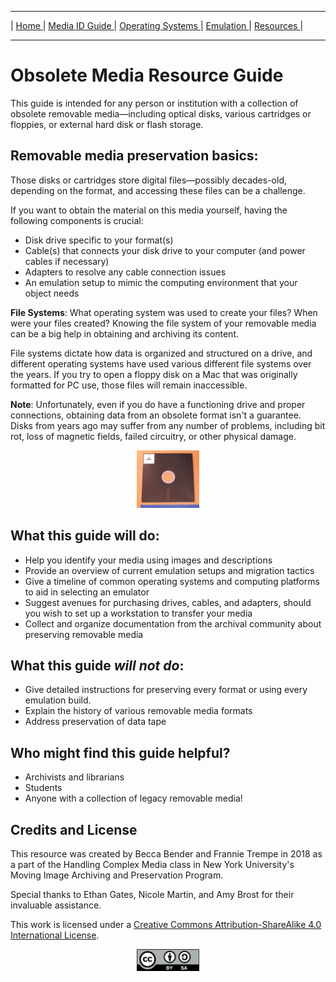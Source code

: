 <hr size="10">

| [ Home ](https://frannietrempe.github.io/Obsolete-Removable-Media-Guide) | [ Media ID Guide ](https://frannietrempe.github.io/Obsolete-Removable-Media-Guide/pages/media_ID.html) | [ Operating Systems ](https://frannietrempe.github.io/Obsolete-Removable-Media-Guide/pages/operating_systems.html) | [ Emulation ](https://frannietrempe.github.io/Obsolete-Removable-Media-Guide/pages/emulators.html) | [ Resources ](https://frannietrempe.github.io/Obsolete-Removable-Media-Guide/pages/resources.html) |
<hr size="10">


# Obsolete Media Resource Guide

This guide is intended for any person or institution with a collection of obsolete removable media—including optical disks, various cartridges or floppies, or external hard disk or flash storage.  

## Removable media preservation basics:
Those disks or cartridges store digital files—possibly decades-old, depending on the format, and accessing these files can be a challenge. 

If you want to obtain the material on this media yourself, having the following components is crucial:

- Disk drive specific to your format(s)
- Cable(s) that connects your disk drive to your computer (and power cables if necessary)
- Adapters to resolve any cable connection issues
- An emulation setup to mimic the computing environment that your object needs

**File Systems**: What operating system was used to create your files? When were your files created? Knowing the file system of your removable media can be a big help in obtaining and archiving its content.  

File systems dictate how data is organized and structured on a drive, and different operating systems have used various different file systems over the years. If you try to open a floppy disk on a Mac that was originally formatted for PC use, those files will remain inaccessible.

**Note**: Unfortunately, even if you do have a functioning drive and proper connections, obtaining data from an obsolete format isn't a guarantee. Disks from years ago may suffer from any number of problems, including bit rot, loss of magnetic fields, failed circuitry, or other physical damage.

<p style="text-align:center;"><img src="images/resized/8inch_floppy.jpg" alt="8-inch" style="width: 100px;"/></p>

## What this guide will do:
- Help you identify your media using images and descriptions
- Provide an overview of current emulation setups and migration tactics
- Give a timeline of common operating systems and computing platforms to aid in selecting an emulator
- Suggest avenues for purchasing drives, cables, and adapters, should you wish to set up a workstation to transfer your media
- Collect and organize documentation from the archival community about preserving removable media

## What this guide _will not do_:
- Give  detailed instructions for preserving every format or using every emulation build.
- Explain the history of various removable media formats
- Address preservation of data tape

## Who might find this guide helpful?
- Archivists and librarians
- Students
- Anyone with a collection of legacy removable media!

## Credits and License
This resource was created by Becca Bender and Frannie Trempe in 2018 as a part of the Handling Complex Media class in New York University's Moving Image Archiving and Preservation Program.

Special thanks to Ethan Gates, Nicole Martin, and Amy Brost for their invaluable assistance.

This work is licensed under a [Creative Commons Attribution-ShareAlike 4.0 International License](https://creativecommons.org/licenses/by-sa/4.0/).
<p style="text-align:center;"><img src="images/resized/by-sa.png" alt="cc-by-sa" style="width: 100px;"/></p>

